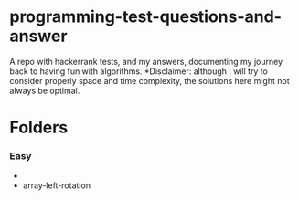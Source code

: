 # programming-test-questions-and-answer
A repo with hackerrank tests, and my answers, documenting my journey back to having fun with algorithms.
*Disclaimer: although I will try to consider properly space and time complexity, the solutions here might not always be optimal.

# Folders
### Easy
- 
- array-left-rotation
